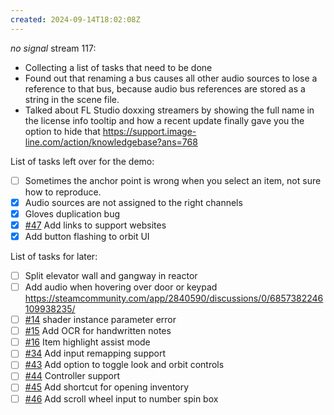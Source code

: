 ```yaml
---
created: 2024-09-14T18:02:08Z
---
```


_no signal_ stream 117:
- Collecting a list of tasks that need to be done
- Found out that renaming a bus causes all other audio sources to lose a reference to that bus, because audio bus references are stored as a string in the scene file.
- Talked about FL Studio doxxing streamers by showing the full name in the license info tooltip and how a recent update finally gave you the option to hide that https://support.image-line.com/action/knowledgebase?ans=768

List of tasks left over for the demo:
- [ ] Sometimes the anchor point is wrong when you select an item, not sure how to reproduce.
- [x] Audio sources are not assigned to the right channels
- [x] Gloves duplication bug
- [x] [#47](https://gitea.arcturuscollective.com/exodrifter/lost-contact/issues/47) Add links to support websites
- [x] Add button flashing to orbit UI

List of tasks for later:
- [ ] Split elevator wall and gangway in reactor
- [ ] Add audio when hovering over door or keypad https://steamcommunity.com/app/2840590/discussions/0/6857382246109938235/
- [ ] [#14](https://gitea.arcturuscollective.com/exodrifter/lost-contact/issues/14) shader instance parameter error
- [ ] [#15](https://gitea.arcturuscollective.com/exodrifter/lost-contact/issues/15) Add OCR for handwritten notes
- [ ] [#16](https://gitea.arcturuscollective.com/exodrifter/lost-contact/issues/16) Item highlight assist mode
- [ ] [#34](https://gitea.arcturuscollective.com/exodrifter/lost-contact/issues/34) Add input remapping support
- [ ] [#43](https://gitea.arcturuscollective.com/exodrifter/lost-contact/issues/43) Add option to toggle look and orbit controls
- [ ] [#44](https://gitea.arcturuscollective.com/exodrifter/lost-contact/issues/44) Controller support
- [ ] [#45](https://gitea.arcturuscollective.com/exodrifter/lost-contact/issues/45) Add shortcut for opening inventory
- [ ] [#46](https://gitea.arcturuscollective.com/exodrifter/lost-contact/issues/46) Add scroll wheel input to number spin box
